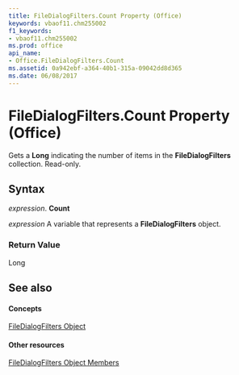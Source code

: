 ```yaml
---
title: FileDialogFilters.Count Property (Office)
keywords: vbaof11.chm255002
f1_keywords:
- vbaof11.chm255002
ms.prod: office
api_name:
- Office.FileDialogFilters.Count
ms.assetid: 0a942ebf-a364-40b1-315a-09042dd8d365
ms.date: 06/08/2017
---
```



# FileDialogFilters.Count Property (Office)

Gets a **Long** indicating the number of items in the **FileDialogFilters** collection. Read-only.


## Syntax

 _expression_. **Count**

 _expression_ A variable that represents a **FileDialogFilters** object.


### Return Value

Long


## See also


#### Concepts


[FileDialogFilters Object](filedialogfilters-object-office.md)
#### Other resources


[FileDialogFilters Object Members](filedialogfilters-members-office.md)

